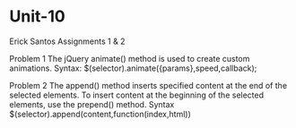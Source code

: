 # Unit-10
Erick Santos
Assignments 1 &amp; 2

Problem 1
The jQuery animate() method is used to create custom animations.
Syntax:
$(selector).animate({params},speed,callback);

Problem 2
The append() method inserts specified content at the end of the selected elements.
To insert content at the beginning of the selected elements, use the prepend() method.
Syntax
$(selector).append(content,function(index,html))
